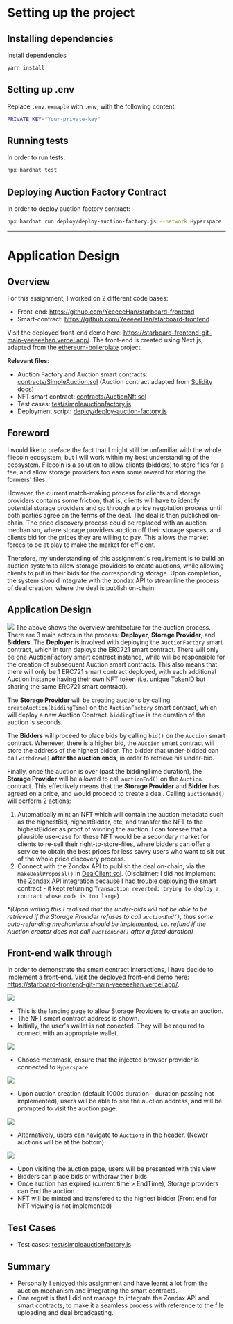 # Setting up the project

## Installing dependencies
Install dependencies
```bash
yarn install
```

## Setting up .env
Replace `.env.exmaple` with `.env`, with the following content:
```bash
PRIVATE_KEY="Your-private-key"
```

## Running tests
In order to run tests: 
```bash
npx hardhat test
```

## Deploying Auction Factory Contract
In order to deploy auction factory contract: 
```bash
npx hardhat run deploy/deploy-auction-factory.js --network Hyperspace
```
-----
# Application Design

## Overview

For this assignment, I worked on 2 different code bases:
- Front-end: https://github.com/YeeeeeHan/starboard-frontend
- Smart-contract: https://github.com/YeeeeeHan/starboard-frontend

Visit the deployed front-end demo here: https://starboard-frontend-git-main-yeeeeehan.vercel.app/. The front-end is created using Next.js, adapted from the [ethereum-boilerplate](https://github.com/ethereum-boilerplate/ethereum-boilerplate) project. 


**Relevant files**:

- Auction Factory and Auction smart contracts: [contracts/SimpleAuction.sol](https://github.com/YeeeeeHan/starboard-auction/blob/main/contracts/SimpleAuction.sol) (Auction contract adapted from [Solidity docs](https://docs.soliditylang.org/en/v0.8.19/solidity-by-example.html#simple-open-auction))
- NFT smart contract: [contracts/AuctionNft.sol](https://github.com/YeeeeeHan/starboard-auction/blob/main/contracts/AuctionNft.sol)
- Test cases: [test/simpleauctionfactory.js](https://github.com/YeeeeeHan/starboard-auction/blob/main/test/simpleauctionfactory.js)
- Deployment script: [deploy/deploy-auction-factory.js](https://github.com/YeeeeeHan/starboard-auction/blob/main/deploy/deploy-auction-factory.js)


## Foreword
I would like to preface the fact that I might still be unfamiliar with the whole filecoin ecosystem, but I will work within my best understanding of the ecosystem. Filecoin is a solution to allow clients (bidders) to store files for a fee, and allow storage providers too earn some reward for storing the formers' files. 

However, the current match-making process for clients and storage providers contains some friction, that is, clients will have to identify potential storage providers and go through a price negotation process until both parties agree on the terms of the deal. The deal is then published on-chain. The price discovery process could be replaced with an auction mechanism, where storage providers auction off their storage spaces, and clients bid for the prices they are willing to pay. This allows the market forces to be at play to make the market for efficient. 

Therefore, my understanding of this assignment's requirement is to build an auction system to allow storage providers to create auctions, while allowing clients to put in their bids for the corresponding storage. Upon completion, the system should integrate with the zondax API to streamline the process of deal creation, where the deal is publish on-chain.


## Application Design

![](readmeassets/overview1.png)
The above shows the overview architecture for the auction process. There are 3 main actors in the process: **Deployer**, **Storage Provider**, and **Bidders**. The **Deployer** is involved with deploying the `AuctionFactory` smart contract, which in turn deploys the ERC721 smart contract. There will only be one AuctionFactory smart contract instance, while will be responsible for the creation of subsequent Auction smart contracts. This also means that there will only be 1 ERC721 smart contract deployed, with each additional Auction instance having their own NFT token (i.e. unique TokenID but sharing the same ERC721 smart contract).

The **Storage Provider** will be creating auctions by calling `createAuction(biddingTime)` on the `AuctionFactory` smart contract, which will deploy a new Auction Contract. `biddingTime` is the duration of the auction is seconds.

The **Bidders** will proceed to place bids by calling `bid()` on the `Auction` smart contract. Whenever, there is a higher bid, the `Auction` smart contract will store the address of the highest bidder. The bidder that under-bidded can call `withdraw()` **after the auction ends**, in order to retrieve his under-bid. 

Finally, once the auction is over (past the biddingTime duration), the **Storage Provider** will be allowed to call `auctionEnd()` on the `Auction` contract. This effectively means that the **Storage Provider** and **Bidder** has agreed on a price, and would procedd to create a deal. Calling `auctionEnd()` will perform 2 actions:

1. Automatically mint an NFT which will contain the auction metadata such as the highestBid, highestBidder, etc, and transfer the NFT to the highestBidder as proof of winning the auction. I can foresee that a plausible use-case for these NFT would be a secondary market for clients to re-sell their right-to-store-files, where bidders can offer a service to obtain the best prices for less savvy users who want to sit out of the whole price discovery process.
2. Connect with the Zondax API to publish the deal on-chain, via the `makeDealProposal()` in [DealClient.sol](https://github.com/YeeeeeHan/starboard-auction/blob/main/contracts/basic-deal-client/DealClient.sol). (Disclaimer: I did not implement the Zondax API integration because I had trouble deploying the smart contract - it kept returning `Transaction reverted: trying to deploy a contract whose code is too large`)

**(Upon writing this I realised that the under-bids will not be able to be retrieved if the Storage Provider refuses to call `auctionEnd()`, thus some auto-refunding mechanisms should be implemented, i.e. refund if the Auction creator does not call `auctionEnd()` after a fixed duration)*


## Front-end walk through

In order to demonstrate the smart contract interactions, I have decide to implement a front-end. Visit the deployed front-end demo here: https://starboard-frontend-git-main-yeeeeehan.vercel.app/.


![](readmeassets/frontend1.png)
* This is the landing page to allow Storage Providers to create an auction.
* The NFT smart contract address is shown.
* Initially, the user's wallet is not conected. They will be required to connect with an appropriate wallet.

![](readmeassets/frontend2.png)
* Choose metamask, ensure that the injected browser provider is connected to `Hyperspace`

![](readmeassets/frontend3.png)
* Upon auction creation (default 1000s duration - duration passing not implemented), users will be able to see the auction address, and will be prompted to visit the auction page.

![](readmeassets/frontend4.png)
* Alternatively, users can navigate to `Auctions` in the header. (Newer auctions will be at the bottom)

![](readmeassets/frontend5.png)
* Upon visiting the auction page, users will be presented with this view
* Bidders can place bids or withdraw their bids
* Once auction has expired (current time > EndTime), Storage providers can End the auction
* NFT will be minted and transfered to the highest bidder (Front end for NFT viewing is not implemented)


## Test Cases
- Test cases: [test/simpleauctionfactory.js](https://github.com/YeeeeeHan/starboard-auction/blob/main/test/simpleauctionfactory.js)

## Summary
- Personally I enjoyed this assignment and have learnt a lot from the auction mechanism and integrating the smart contracts.
- One regret is that I did not manage to integrate the Zondax API and smart contracts, to make it a seamless process with reference to the file uploading and deal broadcasting.
